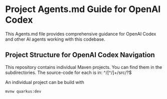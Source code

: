 # Project Agents.md Guide for OpenAI Codex

This Agents.md file provides comprehensive guidance for OpenAI Codex and other AI agents working with this codebase.

## Project Structure for OpenAI Codex Navigation
This repository contains individual Maven projects. You can find them in the subdirectories. The source-code for each is in: ^/[^/]+/src/?$

An individual project can be build with 
```shell script
mvnw quarkus:dev
```
